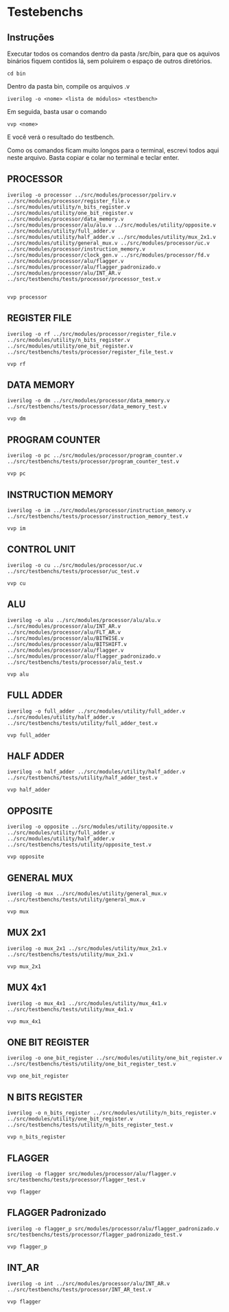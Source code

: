 # Testebenchs

## Instruções
Executar todos os comandos dentro da pasta /src/bin, para que os aquivos binários fiquem contidos lá, sem poluirem o espaço de outros diretórios.
```
cd bin
```

Dentro da pasta bin, compile os arquivos .v
```
iverilog -o <nome> <lista de módulos> <testbench>
```
Em seguida, basta usar o comando
```
vvp <nome>
```
E você verá o resultado do testbench.<br>

Como os comandos ficam muito longos para o terminal, escrevi todos aqui neste arquivo. Basta copiar e colar no terminal e teclar enter.

## PROCESSOR
```
iverilog -o processor ../src/modules/processor/polirv.v ../src/modules/processor/register_file.v ../src/modules/utility/n_bits_register.v ../src/modules/utility/one_bit_register.v ../src/modules/processor/data_memory.v ../src/modules/processor/alu/alu.v ../src/modules/utility/opposite.v ../src/modules/utility/full_adder.v ../src/modules/utility/half_adder.v ../src/modules/utility/mux_2x1.v ../src/modules/utility/general_mux.v ../src/modules/processor/uc.v ../src/modules/processor/instruction_memory.v ../src/modules/processor/clock_gen.v ../src/modules/processor/fd.v ../src/modules/processor/alu/flagger.v ../src/modules/processor/alu/flagger_padronizado.v ../src/modules/processor/alu/INT_AR.v ../src/testbenchs/tests/processor/processor_test.v
 

```
```
vvp processor
```

## REGISTER FILE
```
iverilog -o rf ../src/modules/processor/register_file.v ../src/modules/utility/n_bits_register.v  ../src/modules/utility/one_bit_register.v ../src/testbenchs/tests/processor/register_file_test.v
```
```
vvp rf
```

## DATA MEMORY
```
iverilog -o dm ../src/modules/processor/data_memory.v ../src/testbenchs/tests/processor/data_memory_test.v
```
```
vvp dm
```

## PROGRAM COUNTER
```
iverilog -o pc ../src/modules/processor/program_counter.v ../src/testbenchs/tests/processor/program_counter_test.v 
```
```
vvp pc
```

## INSTRUCTION MEMORY
```
iverilog -o im ../src/modules/processor/instruction_memory.v ../src/testbenchs/tests/processor/instruction_memory_test.v
```
```
vvp im
```

## CONTROL UNIT
```
iverilog -o cu ../src/modules/processor/uc.v ../src/testbenchs/tests/processor/uc_test.v 
```
```
vvp cu
```

## ALU
```
iverilog -o alu ../src/modules/processor/alu/alu.v ../src/modules/processor/alu/INT_AR.v ../src/modules/processor/alu/FLT_AR.v ../src/modules/processor/alu/BITWISE.v ../src/modules/processor/alu/BITSHIFT.v  ../src/modules/processor/alu/flagger.v ../src/modules/processor/alu/flagger_padronizado.v ../src/testbenchs/tests/processor/alu_test.v 
```
```
vvp alu
```

## FULL ADDER
```
iverilog -o full_adder ../src/modules/utility/full_adder.v ../src/modules/utility/half_adder.v ../src/testbenchs/tests/utility/full_adder_test.v 
```
```
vvp full_adder
```

## HALF ADDER
```
iverilog -o half_adder ../src/modules/utility/half_adder.v ../src/testbenchs/tests/utility/half_adder_test.v 
```
```
vvp half_adder
```

## OPPOSITE
```
iverilog -o opposite ../src/modules/utility/opposite.v ../src/modules/utility/full_adder.v ../src/modules/utility/half_adder.v ../src/testbenchs/tests/utility/opposite_test.v
```
```
vvp opposite
```

## GENERAL MUX
```
iverilog -o mux ../src/modules/utility/general_mux.v ../src/testbenchs/tests/utility/general_mux.v
```
```
vvp mux
```

## MUX 2x1
```
iverilog -o mux_2x1 ../src/modules/utility/mux_2x1.v ../src/testbenchs/tests/utility/mux_2x1.v
```
```
vvp mux_2x1
```

## MUX 4x1
```
iverilog -o mux_4x1 ../src/modules/utility/mux_4x1.v ../src/testbenchs/tests/utility/mux_4x1.v 
```
```
vvp mux_4x1
```

## ONE BIT REGISTER
```
iverilog -o one_bit_register ../src/modules/utility/one_bit_register.v ../src/testbenchs/tests/utility/one_bit_register_test.v 
```
```
vvp one_bit_register
```
## N BITS REGISTER
```
iverilog -o n_bits_register ../src/modules/utility/n_bits_register.v ../src/modules/utility/one_bit_register.v ../src/testbenchs/tests/utility/n_bits_register_test.v
```
```
vvp n_bits_register
```

## FLAGGER
```
iverilog -o flagger src/modules/processor/alu/flagger.v src/testbenchs/tests/processor/flagger_test.v
```
```
vvp flagger
```

## FLAGGER Padronizado
```
iverilog -o flagger_p src/modules/processor/alu/flagger_padronizado.v src/testbenchs/tests/processor/flagger_padronizado_test.v
```
```
vvp flagger_p
```
## INT_AR
```
iverilog -o int ../src/modules/processor/alu/INT_AR.v ../src/testbenchs/tests/processor/INT_AR_test.v

```
```
vvp flagger
```